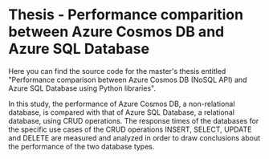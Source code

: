 # Thesis - Performance comparition between Azure Cosmos DB and Azure SQL Database
Here you can find the source code for the master's thesis entitled "Performance comparison between Azure Cosmos DB (NoSQL API) and Azure SQL Database using Python libraries".

In this study, the performance of Azure Cosmos DB, a non-relational database, is compared with that of Azure SQL Database, a relational database, using CRUD operations. The response times of the databases for the specific use cases of the CRUD operations INSERT, SELECT, UPDATE and DELETE are measured and analyzed in order to draw conclusions about the performance of the two database types.
